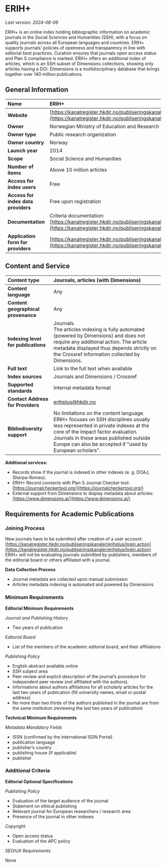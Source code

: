 # ERIH+

*Last version: 2024-08-09*

ERIH+ is an online index holding bibliographic information on academic journals in the Social Sciences and Humanities (SSH), with a focus on quality journals across all European languages and countries. ERIH+ supports journals’ policies of openness and transparency in line with editorial best practices. Curation ensures that journals open access status and Plan S compliance is marked. ERIH+ offers an additional index of articles, which is an SSH subset of Dimensions collections, showing only articles having a DOI. Dimensions is a multidisciplinary database that brings together over 140 million publications.

## General Information

| Name | ERIH+ |
| :---- | :---- |
| **Website** | [https://kanalregister.hkdir.no/publiseringskanaler/erihplus/](https://kanalregister.hkdir.no/publiseringskanaler/erihplus/) |
| **Owner** | Norwegian Ministry of Education and Research |
| **Owner type** | Public research organization |
| **Owner country** | Norway |
| **Launch year** | 2014 |
| **Scope** | Social Science and Humanities |
| **Number of items** | Above 10 million articles  |
| **Access for index users** | Free |
| **Access for index data providers** | Free upon registration |
| **Documentation** | Criteria documentation:  [https://kanalregister.hkdir.no/publiseringskanaler/erihplus/about/criteria\_for\_inclusion](https://kanalregister.hkdir.no/publiseringskanaler/erihplus/about/criteria\_for\_inclusion) |
| **Application form for providers** | [https://kanalregister.hkdir.no/publiseringskanaler/erihplus/login.action](https://kanalregister.hkdir.no/publiseringskanaler/erihplus/login.action)  |

## Content and Service

| Content type | Journals, articles (with Dimensions) |
| :---- | :---- |
| **Content language** | Any |
| **Content geographical provenance** | Any |
| **Indexing level for publications** | Journals. <br />The articles indexing is fully automated (powered by Dimensions) and does not require any additional action. The article metadata displayed thus depends strictly on the Crossref information collected by Dimensions. |
| **Full text** | Link to the full text when available |
| **Index sources** | Journals and Dimensions / Crossref |
| **Supported standards** | Internal metadata format |
| **Contact Address for Providers** | erihplus@hkdir.no |
| **Bibliodiversity support** | No limitations on the content language. <br />ERIH+ focuses on SSH disciplines usually less represented in private indexes at the core of the impact factor evaluation. Journals in these areas published outside Europe can also be accepted if "used by European scholars". |

**Additional services:**

* Records show if the journal is indexed in other indexes (e. g. DOAJ, Sherpa-Romeo).  
* ERIH+ Record connects with Plan S Journal Checker tool: [https://journalcheckertool.org/](https://journalcheckertool.org/)   
* External support from Dimensions to display metadata about articles: [https://www.dimensions.ai/](https://www.dimensions.ai/) 

## Requirements for Academic Publications

### Joining Process

New journals have to be submitted after creation of a user account:   
[https://kanalregister.hkdir.no/publiseringskanaler/erihplus/login.action](https://kanalregister.hkdir.no/publiseringskanaler/erihplus/login.action)   
ERIH+ will not be evaluating journals submitted by publishers, members of the editorial board or others affiliated with a journal.

**Data Collection Process**

* Journal metadata are collected upon manual submission  
* Articles metadata indexing is automated and powered by Dimensions

### Minimum Requirements

**Editorial Minimum Requirements**

*Journal and Publishing History*

* Two years of publication

*Editorial Board*

* List of the members of the academic editorial board, and their affiliations

*Publishing Policy*

* English abstract available online  
* SSH subject area   
* Peer review and explicit description of the journal’s procedure for independent peer review (not affiliated with the authors).  
* Informations about authors affiliations for all scholarly articles for the last two years of publication (fill university names, email or postal address)  
* No more than two thirds of the authors published in the journal are from the same institution (reviewing the last two years of publication)

**Technical Minimum Requirements**

*Metadata Mandatory Fields*

* ISSN (confirmed by the international ISSN Portal)  
* publication language  
* publisher’s country  
* publishing house (if applicable)  
* publisher

### Additional Criteria

**Editorial Optional Specifications**

*Publishing Policy* 

* Evaluation of the target audience of the journal  
* Statement on ethical publishing  
* Relevant journal for European researchers / research area   
* Presence of the journal in other indexes

*Copyright*

* Open access status  
* Evaluation of the APC policy

*SEO/UX Requirements*

None
